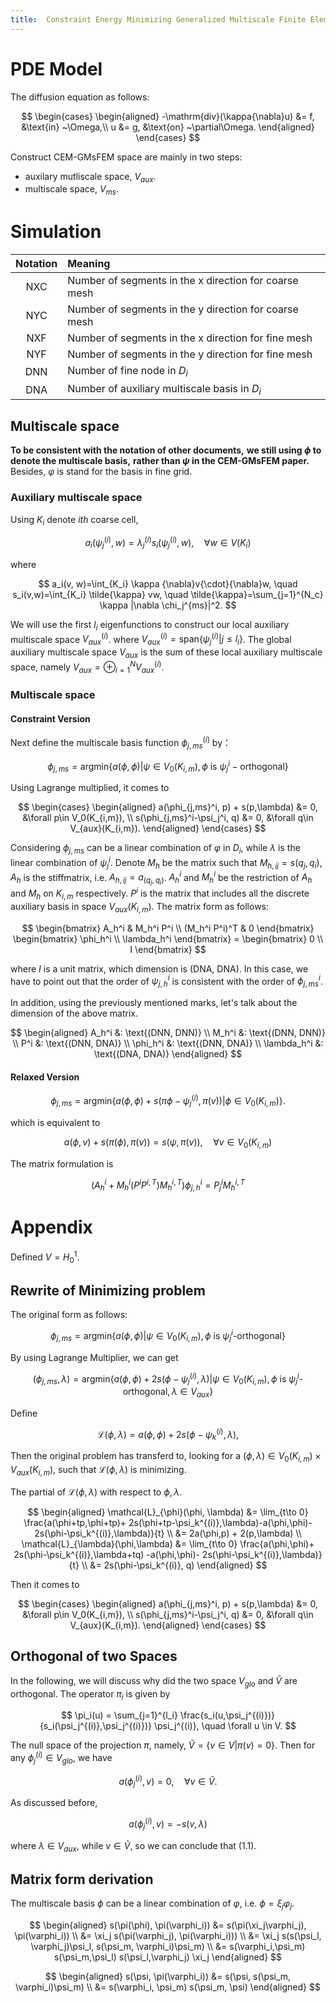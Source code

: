 ```yaml
---
title:	Constraint Energy Minimizing Generalized Multiscale Finite Element Method to solve Diffusion Equation
---
```


# PDE Model

The diffusion equation as follows:

$$
\begin{cases}
\begin{aligned}
-\mathrm{div}(\kappa{\nabla}u) &= f,
&\text{in} ~\Omega,\\
u &= g, &\text{on} ~\partial\Omega.
\end{aligned}
\end{cases}
$$

Construct CEM-GMsFEM space are mainly in two steps:

- auxilary mutliscale space, $V_{aux}$.
- multiscale space, $V_{ms}$.

# Simulation

| Notation |           Meaning            |
| :----:   | :----------------------------- |
|  NXC     | Number of segments in the x direction for coarse mesh|
|  NYC     | Number of segments in the y direction for coarse mesh|
|  NXF     |  Number of segments in the x direction for fine mesh |
|  NYF     |  Number of segments in the y direction for fine mesh |
|  DNN     | Number of fine node in $D_i$ |
|  DNA     | Number of auxiliary multiscale basis in $D_i$ |

## Multiscale space

**To be consistent with the notation of other documents,** 
**we still using $\phi$ to denote the multiscale basis,** 
**rather than $\psi$ in the CEM-GMsFEM paper.**
Besides, $\varphi$ is stand for the basis in fine grid.


### Auxiliary multiscale space

Using $K_i$ denote $ith$ coarse cell,

$$
a_i(\psi_j^{(i)}, w) = 
\lambda_j^{(i)} s_i(\psi_j^{(i)}, w),
\quad \forall w \in V(K_i)
$$

where

$$
a_i(v, w)=\int_{K_i} \kappa
{\nabla}v{\cdot}{\nabla}w, \quad
s_i(v,w)=\int_{K_i} \tilde{\kappa} vw, 
\quad
\tilde{\kappa}=\sum_{j=1}^{N_c} \kappa
|\nabla \chi_j^{ms}|^2.
$$

We will use the first $l_i$ eigenfunctions to construct our local auxiliary 
multiscale space $V_{aux}^{(i)}$. where 
$V_{aux}^{(i)}=\mathrm{span}\{\psi_j^{(i)}|j\le l_i\}$.
The global auxiliary multiscale space $V_{aux}$ is the sum of these local 
auxiliary multiscale space, namely 
$V_{aux}=\oplus_{i=1}^N V_{aux}^{(i)}$.

### Multiscale space

#### Constraint Version

Next define the multiscale basis function $\phi_{j,ms}^{(i)}$ by：

$$
\phi_{j,ms} =  \mathrm{argmin}
\{a(\phi,\phi) | \psi \in V_0(K_{i,m}),
\phi ~\text{is}~ \psi_j^i-\text{orthogonal} \}
$$

Using Lagrange multiplied, it comes to

$$
\begin{cases}
\begin{aligned}
a(\phi_{j,ms}^i, p) + s(p,\lambda) &= 0,
&\forall p\in V_0(K_{i,m}), \\
s(\phi_{j,ms}^i-\psi_j^i, q) &= 0,
&\forall q\in V_{aux}(K_{i,m}).
\end{aligned}
\end{cases}
$$

Considering $\phi_{j,ms}$ can be a linear combination of $\varphi$ in 
$D_i$, while $\lambda$ is the linear combination of $\psi_j^i$. 
Denote $M_h$ be the matrix such that $M_{h,ij}=s(q_j,q_i)$, 
$A_h$ is the stiffmatrix, i.e. $A_{h,ij}=a_(q_j,q_i)$. 
$A_h^i$ and $M_h^i$ be the restriction of $A_h$ and $M_h$ on $K_{i,m}$ 
respectively. $P^i$ is the matrix that includes all the discrete 
auxiliary basis in space $V_{aux}(K_{i,m})$.
The matrix form as follows:

$$
\begin{bmatrix}
A_h^i & M_h^i P^i \\
(M_h^i P^i)^T & 0
\end{bmatrix}
\begin{bmatrix}
\phi_h^i \\ \lambda_h^i
\end{bmatrix} = 
\begin{bmatrix}
 0 \\ I
\end{bmatrix}
$$

where $I$ is a unit matrix, which dimension is (DNA, DNA). 
In this case, we have to point out that the order of 
$\psi_{j,h}^i$ is consistent with 
the order of $\phi_{j,ms}^i$.

In addition, using the previously mentioned marks, let's talk about 
the dimension of the above matrix.

$$
\begin{aligned}
A_h^i &: \text{(DNN, DNN)} \\
M_h^i &: \text{(DNN, DNN)} \\
P^i &: \text{(DNN, DNA)} \\
\phi_h^i &: \text{(DNN, DNA)} \\
\lambda_h^i &: \text{(DNA, DNA)}
\end{aligned}
$$

#### Relaxed Version

$$
\phi_{j,ms} = \mathrm{argmin}
\{ a(\phi,\phi)+s(\pi \phi-\psi_j^{(i)},\pi(v))|
\phi \in V_0(K_{i,m})\}.
$$

which is equivalent to 

$$
a(\phi, v) + s(\pi(\phi), \pi(v)) = s(\psi,\pi(v)), 
\quad \forall v \in V_0(K_{i,m})
$$

The matrix formulation is

$$
\left(
A_h^i + M_h^i(P^iP^{i,T})M_h^{i,T}
\right)
\phi_{j,h}^i = 
P_j^i M_h^{i,T}
$$


# Appendix

Defined $V=H_0^1.$

## Rewrite of Minimizing problem

The original form as follows:

$$
\phi_{j,ms} =  \mathrm{argmin}
\{a(\phi,\phi) | \psi \in V_0(K_{i,m}),
\phi ~\text{is}~ \psi_j^i\text{-orthogonal} \}
$$

By using Lagrange Multiplier, we can get 

$$
(\phi_{j,ms}, \lambda) =  \mathrm{argmin}
\{a(\phi,\phi) + 2s(\phi-\psi_j^{(i)}, \lambda) 
| \psi \in V_0(K_{i,m}),
\phi ~\text{is}~ \psi_j^i\text{-orthogonal}, 
\lambda \in V_{aux} \}
$$

Define

$$
\mathcal{L}(\phi, \lambda) = 
a(\phi, \phi)+2s(\phi-\psi_k^{(i)}, \lambda),
$$

Then the original problem has transferd to, looking for a 
$(\phi, \lambda) \in V_0(K_{i,m}) \times V_{aux}(K_{i,m})$, 
such that $\mathcal{L}(\phi, \lambda)$ is minimizing.

The partial of $\mathcal{L}(\phi, \lambda)$ with respect 
to $\phi, \lambda$.

$$
\begin{aligned}
\mathcal{L}_{\phi}(\phi, \lambda) &= 
\lim_{t\to 0} \frac{a(\phi+tp,\phi+tp)+
2s(\phi+tp-\psi_k^{(i)},\lambda)-a(\phi,\phi)-
2s(\phi-\psi_k^{(i)},\lambda)}{t} \\
&= 2a(\phi,p) + 2(p,\lambda) \\
\mathcal{L}_{\lambda}(\phi,\lambda) &= 
\lim_{t\to 0}
\frac{a(\phi,\phi)+
2s(\phi-\psi_k^{(i)},\lambda+tq)
-a(\phi,\phi)-
2s(\phi-\psi_k^{(i)},\lambda)}{t} \\
&= 2s(\phi-\psi_k^{(i)}, q)
\end{aligned}
$$

Then it comes to

$$
\begin{cases}
\begin{aligned}
a(\phi_{j,ms}^i, p) + s(p,\lambda) &= 0,
&\forall p\in V_0(K_{i,m}), \\
s(\phi_{j,ms}^i-\psi_j^i, q) &= 0,
&\forall q\in V_{aux}(K_{i,m}).
\end{aligned}
\end{cases}
$$

## Orthogonal of two Spaces

In the following, we will discuss why did the two space 
$V_{glo}$ and $\tilde{V}$ are orthogonal.
The operator $\pi_i$ is given by

$$
\pi_i(u) = \sum_{j=1}^{l_i} 
\frac{s_i(u,\psi_j^{(i)})}{s_i(\psi_j^{(i)},\psi_j^{(i)})}
\psi_j^{(i)}, \quad \forall u \in V.
$$

The null space of the projection $\pi$, namely, $\tilde{V}=\{v\in V| \pi(v)=0\}$. 
Then for any $\phi_j^{(i)}\in V_{glo}$, we have 

$$
a(\phi_j^{(i)}, v)=0, \quad \forall v\in \tilde{V}.
\tag{1.1}
$$

As discussed before, 

$$
a(\phi_j^{(i)}, v) = -s(v, \lambda)
$$

where $\lambda \in V_{aux}$, while $v \in \tilde{V}$, so 
we can conclude that (1.1).

## Matrix form derivation

The multiscale basis $\phi$ can be a linear combination of $\varphi$, 
i.e. $\phi = \xi_j \varphi_j$.

$$
\begin{aligned}
s(\pi(\phi), \pi(\varphi_i))
&= s(\pi(\xi_j\varphi_j), \pi(\varphi_i)) \\
&= \xi_j s(\pi(\varphi_j), \pi(\varphi_i))) \\
&= \xi_j s(s(\psi_l, \varphi_j)\psi_l, s(\psi_m, \varphi_i)\psi_m) \\
&= s(\varphi_i,\psi_m) s(\psi_m,\psi_l) s(\psi_l,\varphi_j) \xi_j
\end{aligned}
$$

$$
\begin{aligned}
s(\psi, \pi(\varphi_i)) 
&= s(\psi, s(\psi_m, \varphi_i)\psi_m) \\
&= s(\varphi_i, \psi_m) s(\psi_m, \psi)
\end{aligned}
$$